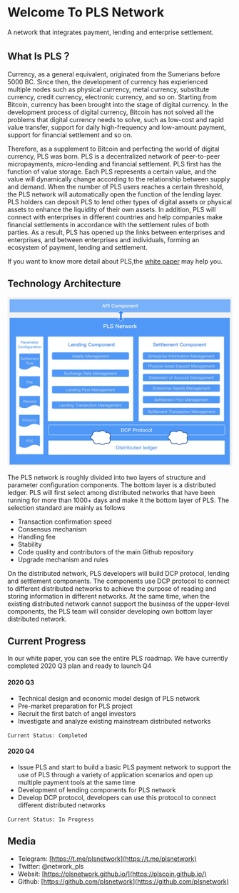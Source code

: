 # Welcome To PLS Network

A network that integrates payment, lending and enterprise settlement.

## What Is PLS？

Currency, as a general equivalent, originated from the Sumerians before 5000 BC. Since then, the development of currency has experienced multiple nodes such as physical currency, metal currency, substitute currency, credit currency, electronic currency, and so on. Starting from Bitcoin, currency has been brought into the stage of digital currency. In the development process of digital currency, Bitcoin has not solved all the problems that digital currency needs to solve, such as low-cost and rapid value transfer, support for daily high-frequency and low-amount payment, support for financial settlement and so on.

Therefore, as a supplement to Bitcoin and perfecting the world of digital currency, PLS was born. PLS is a decentralized network of peer-to-peer micropayments, micro-lending and financial settlement. PLS first has the function of value storage. Each PLS represents a certain value, and the value will dynamically change according to the relationship between supply and demand. When the number of PLS users reaches a certain threshold, the PLS network will automatically open the function of the lending layer. PLS holders can deposit PLS to lend other types of digital assets or physical assets to enhance the liquidity of their own assets. In addition, PLS will connect with enterprises in different countries and help companies make financial settlements in accordance with the settlement rules of both parties. As a result, PLS has opened up the links between enterprises and enterprises, and between enterprises and individuals, forming an ecosystem of payment, lending and settlement.

If you want to know more detail about PLS,the [white paper](./resources/whitepaper.pdf) may help you.


## Technology Architecture

![](./img/archetecutre.jpg)

The PLS network is roughly divided into two layers of structure and parameter configuration components. The bottom layer is a distributed ledger. PLS will first select among distributed networks that have been running for more than 1000+ days and make it the bottom layer of PLS. The selection standard are mainly as follows

- Transaction confirmation speed
- Consensus mechanism
- Handling fee
- Stability
- Code quality and contributors of the main Github repository
- Upgrade mechanism and rules

On the distributed network, PLS developers will build DCP protocol, lending and settlement components. The components use DCP protocol to connect to different distributed networks to achieve the purpose of reading and storing information in different networks. At the same time, when the existing distributed network cannot support the business of the upper-level components, the PLS team will consider developing own bottom layer distributed network.

## Current Progress

In our white paper, you can see the entire PLS roadmap. We have currently completed 2020 Q3 plan and ready to launch Q4 

#### 2020 Q3

- Technical design and economic model design of PLS network
- Pre-market preparation for PLS project
- Recruit the first batch of angel investors
- Investigate and analyze existing mainstream distributed networks

`Current Status: Completed`

#### 2020 Q4

- Issue PLS and start to build a basic PLS payment network to support the use of PLS through a variety of application scenarios and open up multiple payment tools at the same time
- Development of lending components for PLS network
- Develop DCP protocol, developers can use this protocol to connect different distributed networks

`Current Status: In Progress`

## Media

- Telegram: [https://t.me/plsnetwork](https://t.me/plsnetwork)
- Twitter: @network_pls
- Websit: [https://plsnetwork.github.io/](https://plscoin.github.io/)
- Github: [https://github.com/plsnetwork](https://github.com/plsnetwork)



